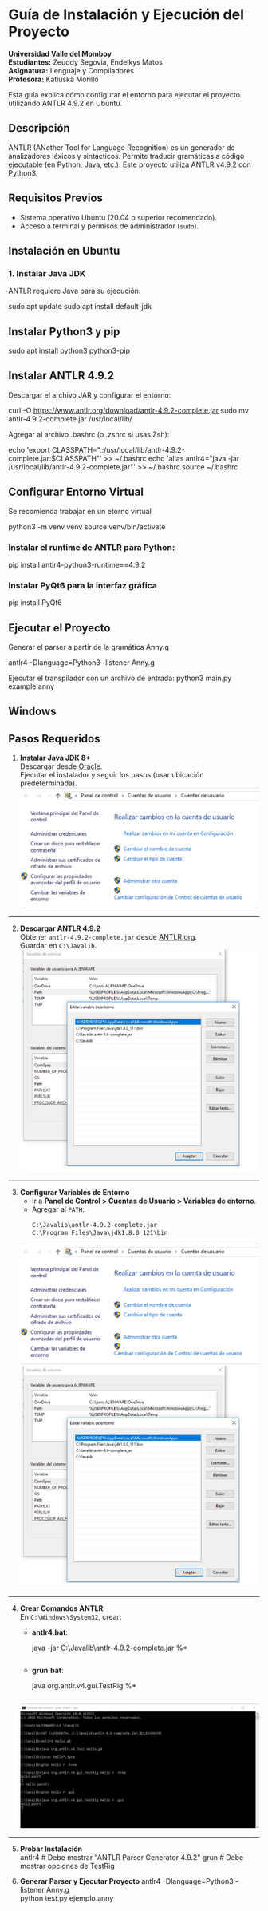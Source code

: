 # Guía de Instalación y Ejecución del Proyecto

**Universidad Valle del Momboy**  
**Estudiantes:** Zeuddy Segovia, Endelkys Matos  
**Asignatura:** Lenguaje y Compiladores  
**Profesora:** Katiuska Morillo  

Esta guía explica cómo configurar el entorno para ejecutar el proyecto utilizando ANTLR 4.9.2 en Ubuntu.

## Descripción
ANTLR (ANother Tool for Language Recognition) es un generador de analizadores léxicos y sintácticos. Permite traducir gramáticas a código ejecutable (en Python, Java, etc.). Este proyecto utiliza ANTLR v4.9.2 con Python3.

## Requisitos Previos
- Sistema operativo Ubuntu (20.04 o superior recomendado).
- Acceso a terminal y permisos de administrador (`sudo`).

## Instalación en Ubuntu

### 1. Instalar Java JDK
ANTLR requiere Java para su ejecución:

sudo apt update
sudo apt install default-jdk

## Instalar Python3 y pip 
sudo apt install python3 python3-pip

##  Instalar ANTLR 4.9.2 
Descargar el archivo JAR y configurar el entorno:

curl -O https://www.antlr.org/download/antlr-4.9.2-complete.jar
sudo mv antlr-4.9.2-complete.jar /usr/local/lib/

Agregar al archivo .bashrc (o .zshrc si usas Zsh):

echo 'export CLASSPATH=".:/usr/local/lib/antlr-4.9.2-complete.jar:$CLASSPATH"' >> ~/.bashrc
echo 'alias antlr4="java -jar /usr/local/lib/antlr-4.9.2-complete.jar"' >> ~/.bashrc
source ~/.bashrc

## Configurar Entorno Virtual

Se recomienda trabajar en un etorno virtual 

python3 -m venv venv
source venv/bin/activate 


### Instalar el runtime de ANTLR para Python:
pip install antlr4-python3-runtime==4.9.2 

### Instalar PyQt6 para la interfaz gráfica
pip install PyQt6   


## Ejecutar el Proyecto
Generar el parser a partir de la gramática Anny.g

antlr4 -Dlanguage=Python3 -listener Anny.g

Ejecutar el transpilador con un archivo de entrada:
python3 main.py example.anny 


## Windows

## Pasos Requeridos

1. **Instalar Java JDK 8+**  
   Descargar desde [Oracle](http://www.oracle.com/technetwork/java/javase/downloads/jdk8-downloads-2133151.html).  
   Ejecutar el instalador y seguir los pasos (usar ubicación predeterminada).  
   ![Paso 1](images/primera.png)

---

2. **Descargar ANTLR 4.9.2**  
   Obtener `antlr-4.9.2-complete.jar` desde [ANTLR.org](http://www.antlr.org/download.html).  
   Guardar en `C:\Javalib`.  
   ![Paso 2](images/segunda.png)

---

3. **Configurar Variables de Entorno**  
   - Ir a **Panel de Control > Cuentas de Usuario > Variables de entorno**.  
   - Agregar al `PATH`:  
     ```
     C:\Javalib\antlr-4.9.2-complete.jar  
     C:\Program Files\Java\jdk1.8.0_121\bin
     ```  
   ![Paso 3](./images/Primera.png)  
   ![Paso 4](./images/segunda.png)

---

4. **Crear Comandos ANTLR**  
   En `C:\Windows\System32`, crear:  
   - **antlr4.bat**:  
    
     java -jar C:\Javalib\antlr-4.9.2-complete.jar %*
     ```  
   - **grun.bat**:  

     java org.antlr.v4.gui.TestRig %*
     ```  
   ![Paso 5](./images/quinta.png)

---

5. **Probar Instalación**  
   antlr4   # Debe mostrar "ANTLR Parser Generator 4.9.2"
   grun     # Debe mostrar opciones de TestRig

6. **Generar Parser y Ejecutar Proyecto**
antlr4 -Dlanguage=Python3 -listener Anny.g  
python test.py ejemplo.anny